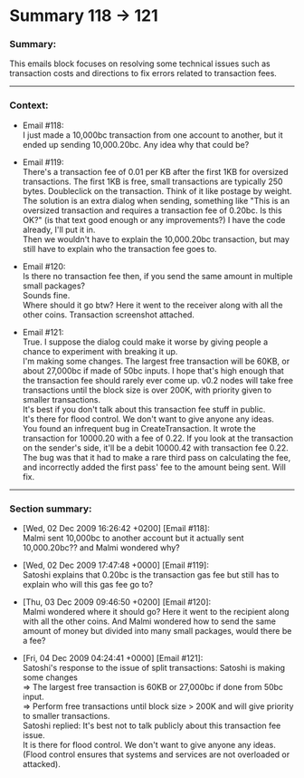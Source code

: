 # Summary 118 -\> 121  

### Summary:  
This emails block focuses on resolving some technical issues such as transaction costs and directions to fix errors related to transaction fees.
***
### Context:  
  
* Email \#118:  
I just made a 10,000bc transaction from one account to another, but it  
ended up sending 10,000.20bc. Any idea why that could be?  
  
* Email \#119:  
There's a transaction fee of 0.01 per KB after the first 1KB for
oversized transactions. The first 1KB is free, small transactions are
typically 250 bytes. Doubleclick on the transaction. Think of it like
postage by weight.  
The solution is an extra dialog when sending, something like "This is an
oversized transaction and requires a transaction fee of 0.20bc. Is this
OK?" (is that text good enough or any improvements?) I have the code
already, I'll put it in.  
Then we wouldn't have to explain the 10,000.20bc transaction, but may
still have to explain who the transaction fee goes to.  
  
* Email \#120:  
Is there no transaction fee then, if you send the same amount in
multiple small packages?  
Sounds fine.  
Where should it go btw? Here it went to the receiver along with all the
other coins. Transaction screenshot attached.  
  
* Email \#121:  
True. I suppose the dialog could make it worse by giving people a chance
to experiment with breaking it up.  
I'm making some changes. The largest free transaction will be 60KB, or
about 27,000bc if made of 50bc inputs. I hope that's high enough that
the transaction fee should rarely ever come up. v0.2 nodes will take
free transactions until the block size is over 200K, with priority
given to smaller transactions.  
It's best if you don't talk about this transaction fee stuff in
public.  
It's there for flood control. We don't want to give anyone any ideas.  
You found an infrequent bug in CreateTransaction. It wrote the
transaction for 10000.20 with a fee of 0.22. If you look at the
transaction on the sender's side, it'll be a debit 10000.42 with
transaction fee 0.22. The bug was that it had to make a rare third pass
on calculating the fee, and incorrectly added the first pass' fee to the
amount being sent. Will fix.  
***  
### Section summary:  
* [Wed, 02 Dec 2009 16:26:42 +0200] [Email #118]:  
Malmi sent 10,000bc to another account but it actually sent
10,000.20bc?? and Malmi wondered why?  

* [Wed, 02 Dec 2009 17:47:48 +0000] [Email #119]:  
Satoshi explains that 0.20bc is the transaction gas fee but still has to
explain who will this gas fee go to?  

* [Thu, 03 Dec 2009 09:46:50 +0200] [Email #120]:  
Malmi wondered where it should go? Here it went to the recipient along
with all the other coins. And Malmi wondered how to send the same amount
of money but divided into many small packages, would there be a fee?  

* [Fri, 04 Dec 2009 04:24:41 +0000] [Email #121]:  
Satoshi's response to the issue of split transactions: Satoshi is making
some changes  
=\> The largest free transaction is 60KB or 27,000bc if done from 50bc
input.  
=\> Perform free transactions until block size \> 200K and will give
priority to smaller transactions.  
Satoshi replied: It's best not to talk publicly about this transaction
fee issue.  
It is there for flood control. We don't want to give anyone any ideas.(Flood control ensures that systems and services are not overloaded or attacked).  
